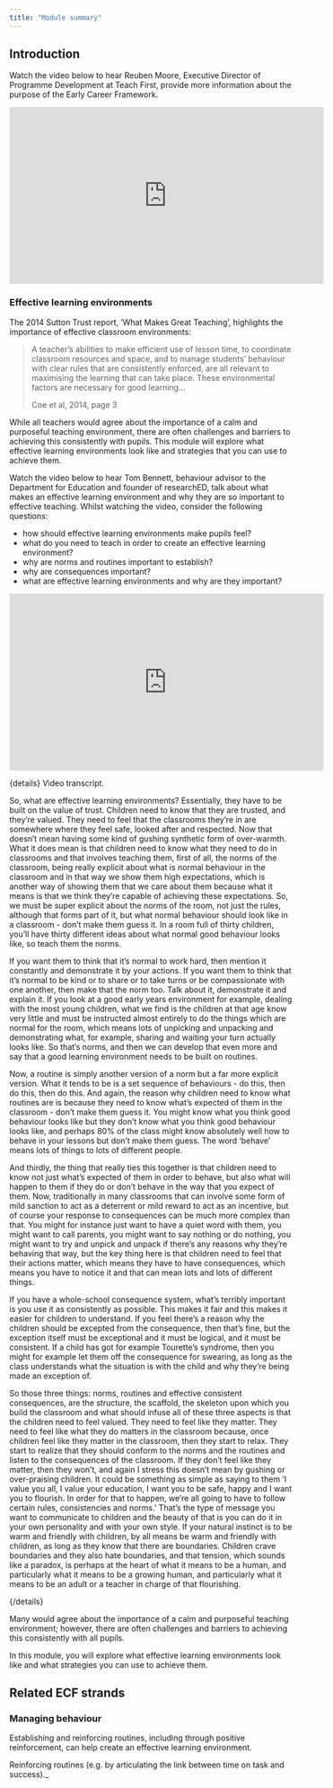 ```yaml
---
title: "Module summary"
---
```


## Introduction

Watch the video below to hear Reuben Moore, Executive Director of Programme Development at Teach First, provide more information about the purpose of the Early Career Framework.

<iframe width="560" height="315" src="https://www.youtube.com/embed/FgX9QgM2oyA" title="YouTube video player" frameborder="0" allow="accelerometer; autoplay; clipboard-write; encrypted-media; gyroscope; picture-in-picture; web-share" allowfullscreen></iframe>

### Effective learning environments

The 2014 Sutton Trust report, ‘What Makes Great Teaching’, highlights the importance of effective classroom environments:

> A teacher’s abilities to make efficient use of lesson time, to coordinate classroom resources and space, and to manage students’ behaviour with clear rules that are consistently enforced, are all relevant to maximising the learning that can take place. These environmental factors are necessary for good learning…
>
> Coe et al, 2014, page 3

While all teachers would agree about the importance of a calm and purposeful teaching environment, there are often challenges and barriers to achieving this consistently with pupils. This module will explore what effective learning environments look like and strategies that you can use to achieve them.

Watch the video below to hear Tom Bennett, behaviour advisor to the Department for Education and founder of researchED, talk about what makes an effective learning environment and why they are so important to effective teaching. Whilst watching the video, consider the following questions:

- how should effective learning environments make pupils feel?
- what do you need to teach in order to create an effective learning
  environment?
- why are norms and routines important to establish?
- why are consequences important?
- what are effective learning environments and why are they important?

<iframe width="560" height="315" src="https://www.youtube.com/embed/xrOcoxBairA" title="YouTube video player" frameborder="0" allow="accelerometer; autoplay; clipboard-write; encrypted-media; gyroscope; picture-in-picture; web-share" allowfullscreen></iframe>

{details}
Video transcript.

So, what are effective learning environments? Essentially, they have to be built on the value of trust. Children need to know that they are trusted, and they’re valued. They need to feel that the classrooms they’re in are somewhere where they feel safe, looked after and respected. Now that doesn’t mean having some kind of gushing synthetic form of over-warmth. What it does mean is that children need to know what they need to do in classrooms and that involves teaching them, first of all, the norms of the classroom, being really explicit about what is normal behaviour in the classroom and in that way we show them high expectations, which is another way of showing them that we care about them because what it means is that we think they’re capable of achieving these expectations. So, we must be super explicit about the norms of the room, not just the rules, although that forms part of it, but what normal behaviour should look like in a classroom - don’t make them guess it. In a room full of thirty children, you’ll have thirty different ideas about what normal good behaviour looks like, so teach them the norms.

If you want them to think that it’s normal to work hard, then mention it constantly and demonstrate it by your actions. If you want them to think that it’s normal to be kind or to share or to take turns or be compassionate with one another, then make that the norm too. Talk about it, demonstrate it and explain it. If you look at a good early years environment for example, dealing with the most young children, what we find is the children at that age know very little and must be instructed almost entirely to do the things which are normal for the room, which means lots of unpicking and unpacking and demonstrating what, for example, sharing and waiting your turn actually looks like. So that’s norms, and then we can develop that even more and say that a good learning environment needs to be built on routines.

Now, a routine is simply another version of a norm but a far more explicit version. What it tends to be is a set sequence of behaviours - do this, then do this, then do this. And again, the reason why children need to know what routines are is because they need to know what’s expected of them in the classroom - don’t make them guess it. You might know what you think good behaviour looks like but they don’t know what you think good behaviour looks like, and perhaps 80% of the class might know absolutely well how to behave in your lessons but don’t make them guess. The word ‘behave’ means lots of things to lots of different people.

And thirdly, the thing that really ties this together is that children need to know not just what’s expected of them in order to behave, but also what will happen to them if they do or don’t behave in the way that you expect of them. Now, traditionally in many classrooms that can involve some form of mild sanction to act as a deterrent or mild reward to act as an incentive, but of course your response to consequences can be much more complex than that. You might for instance just want to have a quiet word with them, you might want to call parents, you might want to say nothing or do nothing, you might want to try and unpick and unpack if there’s any reasons why they’re behaving that way, but the key thing here is that children need to feel that their actions matter, which means they have to have consequences, which means you have to notice it and that can mean lots and lots of different things.

If you have a whole-school consequence system, what’s terribly important is you use it as consistently as possible. This makes it fair and this makes it easier for children to understand. If you feel there’s a reason why the children should be excepted from the consequence, then that’s fine, but the exception itself must be exceptional and it must be logical, and it must be consistent. If a child has got for example Tourette’s syndrome, then you might for example let them off the consequence for swearing, as long as the class understands what the situation is with the child and why they’re being made an exception of.

So those three things: norms, routines and effective consistent consequences, are the structure, the scaffold, the skeleton upon which you build the classroom and what should infuse all of these three aspects is that the children need to feel valued. They need to feel like they matter. They need to feel like what they do matters in the classroom because, once children feel like they matter in the classroom, then they start to relax. They start to realize that they should conform to the norms and the routines and listen to the consequences of the classroom. If they don’t feel like they matter, then they won’t, and again I stress this doesn’t mean by gushing or over-praising children. It could be something as simple as saying to them ‘I value you all, I value your education, I want you to be safe, happy and I want you to flourish. In order for that to happen, we’re all going to have to follow certain rules, consistencies and norms.’ That’s the type of message you want to communicate to children and the beauty of that is you can do it in your own personality and with your own style. If your natural instinct is to be warm and friendly with children, by all means be warm and friendly with children, as long as they know that there are boundaries. Children crave boundaries and they also hate boundaries, and that tension, which sounds like a paradox, is perhaps at the heart of what it means to be a human, and particularly what it means to be a growing human, and particularly what it means to be an adult or a teacher in charge of that flourishing.

{/details}

Many would agree about the importance of a calm and purposeful teaching environment; however, there are often challenges and barriers to achieving this consistently with all pupils.

In this module, you will explore what effective learning environments look like and what strategies you can use to achieve them.

## Related ECF strands

### Managing behaviour

Establishing and reinforcing routines, including through positive reinforcement, can help create an effective learning environment.

Reinforcing routines (e.g. by articulating the link between time on task and success).\_
